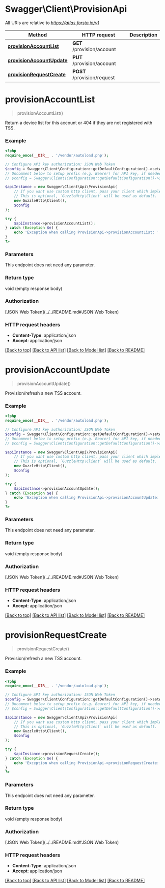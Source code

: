 # Swagger\Client\ProvisionApi

All URIs are relative to *https://atlas.forsta.io/v1*

Method | HTTP request | Description
------------- | ------------- | -------------
[**provisionAccountList**](ProvisionApi.md#provisionAccountList) | **GET** /provision/account | 
[**provisionAccountUpdate**](ProvisionApi.md#provisionAccountUpdate) | **PUT** /provision/account | 
[**provisionRequestCreate**](ProvisionApi.md#provisionRequestCreate) | **POST** /provision/request | 


# **provisionAccountList**
> provisionAccountList()



Return a device list for this account or 404 if they are not registered with TSS.

### Example
```php
<?php
require_once(__DIR__ . '/vendor/autoload.php');

// Configure API key authorization: JSON Web Token
$config = Swagger\Client\Configuration::getDefaultConfiguration()->setApiKey('Authorization', 'YOUR_API_KEY');
// Uncomment below to setup prefix (e.g. Bearer) for API key, if needed
// $config = Swagger\Client\Configuration::getDefaultConfiguration()->setApiKeyPrefix('Authorization', 'Bearer');

$apiInstance = new Swagger\Client\Api\ProvisionApi(
    // If you want use custom http client, pass your client which implements `GuzzleHttp\ClientInterface`.
    // This is optional, `GuzzleHttp\Client` will be used as default.
    new GuzzleHttp\Client(),
    $config
);

try {
    $apiInstance->provisionAccountList();
} catch (Exception $e) {
    echo 'Exception when calling ProvisionApi->provisionAccountList: ', $e->getMessage(), PHP_EOL;
}
?>
```

### Parameters
This endpoint does not need any parameter.

### Return type

void (empty response body)

### Authorization

[JSON Web Token](../../README.md#JSON Web Token)

### HTTP request headers

 - **Content-Type**: application/json
 - **Accept**: application/json

[[Back to top]](#) [[Back to API list]](../../README.md#documentation-for-api-endpoints) [[Back to Model list]](../../README.md#documentation-for-models) [[Back to README]](../../README.md)

# **provisionAccountUpdate**
> provisionAccountUpdate()



Provision/refresh a new TSS account.

### Example
```php
<?php
require_once(__DIR__ . '/vendor/autoload.php');

// Configure API key authorization: JSON Web Token
$config = Swagger\Client\Configuration::getDefaultConfiguration()->setApiKey('Authorization', 'YOUR_API_KEY');
// Uncomment below to setup prefix (e.g. Bearer) for API key, if needed
// $config = Swagger\Client\Configuration::getDefaultConfiguration()->setApiKeyPrefix('Authorization', 'Bearer');

$apiInstance = new Swagger\Client\Api\ProvisionApi(
    // If you want use custom http client, pass your client which implements `GuzzleHttp\ClientInterface`.
    // This is optional, `GuzzleHttp\Client` will be used as default.
    new GuzzleHttp\Client(),
    $config
);

try {
    $apiInstance->provisionAccountUpdate();
} catch (Exception $e) {
    echo 'Exception when calling ProvisionApi->provisionAccountUpdate: ', $e->getMessage(), PHP_EOL;
}
?>
```

### Parameters
This endpoint does not need any parameter.

### Return type

void (empty response body)

### Authorization

[JSON Web Token](../../README.md#JSON Web Token)

### HTTP request headers

 - **Content-Type**: application/json
 - **Accept**: application/json

[[Back to top]](#) [[Back to API list]](../../README.md#documentation-for-api-endpoints) [[Back to Model list]](../../README.md#documentation-for-models) [[Back to README]](../../README.md)

# **provisionRequestCreate**
> provisionRequestCreate()



Provision/refresh a new TSS account.

### Example
```php
<?php
require_once(__DIR__ . '/vendor/autoload.php');

// Configure API key authorization: JSON Web Token
$config = Swagger\Client\Configuration::getDefaultConfiguration()->setApiKey('Authorization', 'YOUR_API_KEY');
// Uncomment below to setup prefix (e.g. Bearer) for API key, if needed
// $config = Swagger\Client\Configuration::getDefaultConfiguration()->setApiKeyPrefix('Authorization', 'Bearer');

$apiInstance = new Swagger\Client\Api\ProvisionApi(
    // If you want use custom http client, pass your client which implements `GuzzleHttp\ClientInterface`.
    // This is optional, `GuzzleHttp\Client` will be used as default.
    new GuzzleHttp\Client(),
    $config
);

try {
    $apiInstance->provisionRequestCreate();
} catch (Exception $e) {
    echo 'Exception when calling ProvisionApi->provisionRequestCreate: ', $e->getMessage(), PHP_EOL;
}
?>
```

### Parameters
This endpoint does not need any parameter.

### Return type

void (empty response body)

### Authorization

[JSON Web Token](../../README.md#JSON Web Token)

### HTTP request headers

 - **Content-Type**: application/json
 - **Accept**: application/json

[[Back to top]](#) [[Back to API list]](../../README.md#documentation-for-api-endpoints) [[Back to Model list]](../../README.md#documentation-for-models) [[Back to README]](../../README.md)

